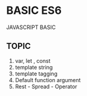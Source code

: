 # BASIC ES6

JAVASCRIPT BASIC

## TOPIC

1. var, let , const
2. template string
3. template tagging
4. Default function argument
5. Rest - Spread - Operator